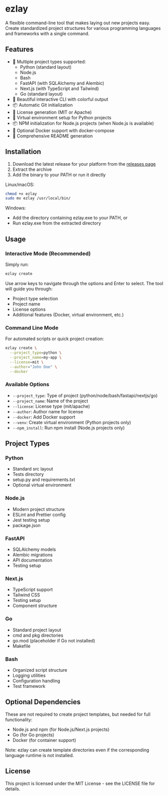 # ezlay

A flexible command-line tool that makes laying out new projects easy. Create standardized project structures for various programming languages and frameworks with a single command.

## Features

- 🚀 Multiple project types supported:
  - Python (standard layout)
  - Node.js
  - Bash
  - FastAPI (with SQLAlchemy and Alembic)
  - Next.js (with TypeScript and Tailwind)
  - Go (standard layout)
- 🎨 Beautiful interactive CLI with colorful output
- 📦 Automatic Git initialization
- 📄 License generation (MIT or Apache)
- 🐍 Virtual environment setup for Python projects
- 📦 NPM initialization for Node.js projects (when Node.js is available)
- 🐳 Optional Docker support with docker-compose
- 📝 Comprehensive README generation

## Installation

1. Download the latest release for your platform from the [releases page](https://github.com/yourusername/ezlay/releases)
2. Extract the archive
3. Add the binary to your PATH or run it directly

Linux/macOS:
```bash
chmod +x ezlay
sudo mv ezlay /usr/local/bin/
```

Windows:
- Add the directory containing ezlay.exe to your PATH, or
- Run ezlay.exe from the extracted directory

## Usage

### Interactive Mode (Recommended)

Simply run:
```bash
ezlay create
```

Use arrow keys to navigate through the options and Enter to select. The tool will guide you through:
- Project type selection
- Project name
- License options
- Additional features (Docker, virtual environment, etc.)

### Command Line Mode

For automated scripts or quick project creation:
```bash
ezlay create \
  --project_type=python \
  --project_name=my-app \
  --license=mit \
  --author="John Doe" \
  --docker
```

### Available Options

- `--project_type`: Type of project (python/node/bash/fastapi/nextjs/go)
- `--project_name`: Name of the project
- `--license`: License type (mit/apache)
- `--author`: Author name for license
- `--docker`: Add Docker support
- `--venv`: Create virtual environment (Python projects only)
- `--npm_install`: Run npm install (Node.js projects only)

## Project Types

### Python
- Standard src layout
- Tests directory
- setup.py and requirements.txt
- Optional virtual environment

### Node.js
- Modern project structure
- ESLint and Prettier config
- Jest testing setup
- package.json

### FastAPI
- SQLAlchemy models
- Alembic migrations
- API documentation
- Testing setup

### Next.js
- TypeScript support
- Tailwind CSS
- Testing setup
- Component structure

### Go
- Standard project layout
- cmd and pkg directories
- go.mod (placeholder if Go not installed)
- Makefile

### Bash
- Organized script structure
- Logging utilities
- Configuration handling
- Test framework

## Optional Dependencies

These are not required to create project templates, but needed for full functionality:
- Node.js and npm (for Node.js/Next.js projects)
- Go (for Go projects)
- Docker (for container support)

Note: ezlay can create template directories even if the corresponding language runtime is not installed.

## License

This project is licensed under the MIT License - see the LICENSE file for details.
